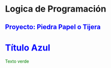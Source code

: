<h1>Logica de Programación</h1>
<h2 style= "color: blue;">Proyecto: Piedra Papel o Tijera</h2>
<h1 style="color:blue;">Título Azul</h1>
<p style="color:green;">Texto verde</p>

